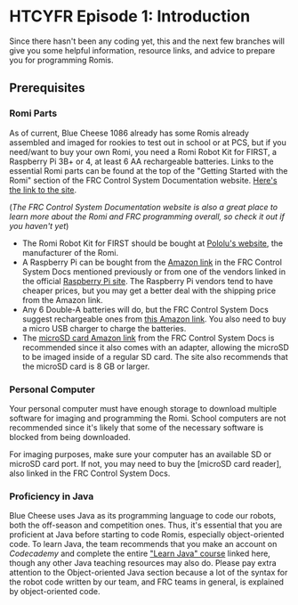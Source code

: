 # HTCYFR Episode 1: Introduction

Since there hasn't been any coding yet, this and the next few branches will give you some helpful information, resource links, and advice to prepare you for programming Romis.

## Prerequisites

### Romi Parts

As of current, Blue Cheese 1086 already has some Romis already assembled and imaged for rookies to test out in school or at PCS, but if you need/want to buy your own Romi, you need a Romi Robot Kit for FIRST, a Raspberry Pi 3B+ or 4, at least 6 AA rechargeable batteries. Links to the essential Romi parts can be found at the top of the "Getting Started with the Romi" section of the FRC Control System Documentation website. [Here's the link to the site](https://docs.wpilib.org/en/stable/docs/romi-robot/hardware.html).

(*The FRC Control System Documentation website is also a great place to learn more about the Romi and FRC programming overall, so check it out if you haven't yet*)

- The Romi Robot Kit for FIRST should be bought at [Pololu's website](https://www.pololu.com/product/4022), the manufacturer of the Romi.
- A Raspberry Pi can be bought from the [Amazon link](https://www.amazon.com/gp/product/B07BFH96M3/) in the FRC Control System Docs mentioned previously or from one of the vendors linked in the official [Raspberry Pi site](https://www.raspberrypi.com/products/raspberry-pi-3-model-b-plus/). The Raspberry Pi vendors tend to have cheaper prices, but you may get a better deal with the shipping price from the Amazon link.
- Any 6 Double-A batteries will do, but the FRC Control System Docs suggest rechargeable ones from [this Amazon link](https://www.amazon.com/gp/product/B07TW9T8JW/?th=1). You also need to buy a micro USB charger to charge the batteries.
- The [microSD card Amazon link](https://www.amazon.com/dp/B073K14CVB/) from the FRC Control System Docs is recommended since it also comes with an adapter, allowing the microSD to be imaged inside of a regular SD card. The site also recommends that the microSD card is 8 GB or larger.

### Personal Computer

Your personal computer must have enough storage to download multiple software for imaging and programming the Romi. School computers are not recommended since it's likely that some of the necessary software is blocked from being downloaded.

For imaging purposes, make sure your computer has an available SD or microSD card port. If not, you may need to buy the [microSD card reader], also linked in the FRC Control System Docs.

### Proficiency in Java

Blue Cheese uses Java as its programming language to code our robots, both the off-season and competition ones. Thus, it's essential that you are proficient at Java before starting to code Romis, especially object-oriented code. To learn Java, the team recommends that you make an account on *Codecademy* and complete the entire ["Learn Java" course](https://www.codecademy.com/learn/learn-java) linked here, though any other Java teaching resources may also do. Please pay extra attention to the Object-oriented Java section because a lot of the syntax for the robot code written by our team, and FRC teams in general, is explained by object-oriented code.
